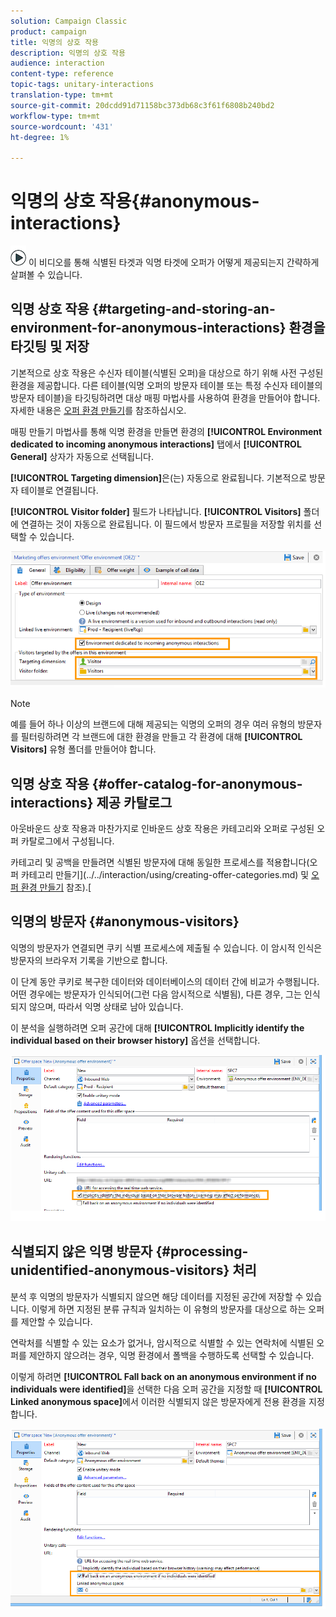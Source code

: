 ```yaml
---
solution: Campaign Classic
product: campaign
title: 익명의 상호 작용
description: 익명의 상호 작용
audience: interaction
content-type: reference
topic-tags: unitary-interactions
translation-type: tm+mt
source-git-commit: 20dcdd91d71158bc373db68c3f61f6808b240bd2
workflow-type: tm+mt
source-wordcount: '431'
ht-degree: 1%

---
```



# 익명의 상호 작용{#anonymous-interactions}

![](assets/do-not-localize/how-to-video.png) 이  [](https://helpx.adobe.com/campaign/classic/how-to/indetified-and-anonymous-interaction-in-acv6.html?playlist=/ccx/v1/collection/product/campaign/classic/segment/digital-marketers/explevel/intermediate/applaunch/get-started/collection.ccx.js&amp;ref=helpx.adobe.com) 비디오를 통해 식별된 타겟과 익명 타겟에 오퍼가 어떻게 제공되는지 간략하게 살펴볼 수 있습니다.

## 익명 상호 작용 {#targeting-and-storing-an-environment-for-anonymous-interactions} 환경을 타깃팅 및 저장

기본적으로 상호 작용은 수신자 테이블(식별된 오퍼)을 대상으로 하기 위해 사전 구성된 환경을 제공합니다. 다른 테이블(익명 오퍼의 방문자 테이블 또는 특정 수신자 테이블의 방문자 테이블)을 타깃팅하려면 대상 매핑 마법사를 사용하여 환경을 만들어야 합니다. 자세한 내용은 [오퍼 환경 만들기](../../interaction/using/live-design-environments.md#creating-an-offer-environment)를 참조하십시오.

매핑 만들기 마법사를 통해 익명 환경을 만들면 환경의 **[!UICONTROL Environment dedicated to incoming anonymous interactions]** 탭에서 **[!UICONTROL General]** 상자가 자동으로 선택됩니다.

**[!UICONTROL Targeting dimension]**&#x200B;은(는) 자동으로 완료됩니다. 기본적으로 방문자 테이블로 연결됩니다.

**[!UICONTROL Visitor folder]** 필드가 나타납니다. **[!UICONTROL Visitors]** 폴더에 연결하는 것이 자동으로 완료됩니다. 이 필드에서 방문자 프로필을 저장할 위치를 선택할 수 있습니다.

![](assets/anonymous_environment_option.png)

>[!NOTE]
>
>예를 들어 하나 이상의 브랜드에 대해 제공되는 익명의 오퍼의 경우 여러 유형의 방문자를 필터링하려면 각 브랜드에 대한 환경을 만들고 각 환경에 대해 **[!UICONTROL Visitors]** 유형 폴더를 만들어야 합니다.

## 익명 상호 작용 {#offer-catalog-for-anonymous-interactions} 제공 카탈로그

아웃바운드 상호 작용과 마찬가지로 인바운드 상호 작용은 카테고리와 오퍼로 구성된 오퍼 카탈로그에서 구성됩니다.

카테고리 및 공백을 만들려면 식별된 방문자에 대해 동일한 프로세스를 적용합니다(오퍼 카테고리 만들기](../../interaction/using/creating-offer-categories.md) 및 [오퍼 환경 만들기](../../interaction/using/live-design-environments.md#creating-an-offer-environment) 참조).[

## 익명의 방문자 {#anonymous-visitors}

익명의 방문자가 연결되면 쿠키 식별 프로세스에 제출될 수 있습니다. 이 암시적 인식은 방문자의 브라우저 기록을 기반으로 합니다.

이 단계 동안 쿠키로 복구한 데이터와 데이터베이스의 데이터 간에 비교가 수행됩니다. 어떤 경우에는 방문자가 인식되어(그런 다음 암시적으로 식별됨), 다른 경우, 그는 인식되지 않으며, 따라서 익명 상태로 남아 있습니다.

이 분석을 실행하려면 오퍼 공간에 대해 **[!UICONTROL Implicitly identify the individual based on their browser history]** 옵션을 선택합니다.

![](assets/identification_anonymous_visitors.png)

## 식별되지 않은 익명 방문자 {#processing-unidentified-anonymous-visitors} 처리

분석 후 익명의 방문자가 식별되지 않으면 해당 데이터를 지정된 공간에 저장할 수 있습니다. 이렇게 하면 지정된 분류 규칙과 일치하는 이 유형의 방문자를 대상으로 하는 오퍼를 제안할 수 있습니다.

연락처를 식별할 수 있는 요소가 없거나, 암시적으로 식별할 수 있는 연락처에 식별된 오퍼를 제안하지 않으려는 경우, 익명 환경에서 폴백을 수행하도록 선택할 수 있습니다.

이렇게 하려면 **[!UICONTROL Fall back on an anonymous environment if no individuals were identified]**&#x200B;을 선택한 다음 오퍼 공간을 지정할 때 **[!UICONTROL Linked anonymous space]**&#x200B;에서 이러한 식별되지 않은 방문자에게 전용 환경을 지정합니다.

![](assets/anonymous_to_anonymous_environment.png)

